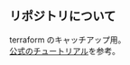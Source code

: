 ## リポジトリについて

terraform のキャッチアップ用。  
[公式のチュートリアル](https://learn.hashicorp.com/tutorials/terraform/infrastructure-as-code?in=terraform/gcp-get-started)を参考。
